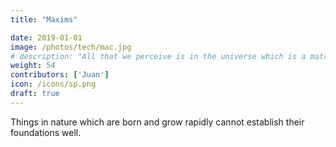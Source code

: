 ```yaml
---
title: "Maxims"

date: 2019-01-01
image: /photos/tech/mac.jpg
# description: "All that we perceive is in the universe which is a matrix of the ideas of the Creator of existence"
weight: 54
contributors: ['Juan']
icon: /icons/sp.png
draft: true
---
```


Things in nature which are born and grow rapidly cannot establish their foundations well.

